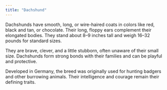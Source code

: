 ```yaml
---
title: "Dachshund"
---
```

Dachshunds have smooth, long, or wire-haired coats in colors like red, black and tan, or chocolate. Their long, floppy ears complement their elongated bodies. They stand about 8–9 inches tall and weigh 16–32 pounds for standard sizes.  

They are brave, clever, and a little stubborn, often unaware of their small size. Dachshunds form strong bonds with their families and can be playful and protective.  

Developed in Germany, the breed was originally used for hunting badgers and other burrowing animals. Their intelligence and courage remain their defining traits.
